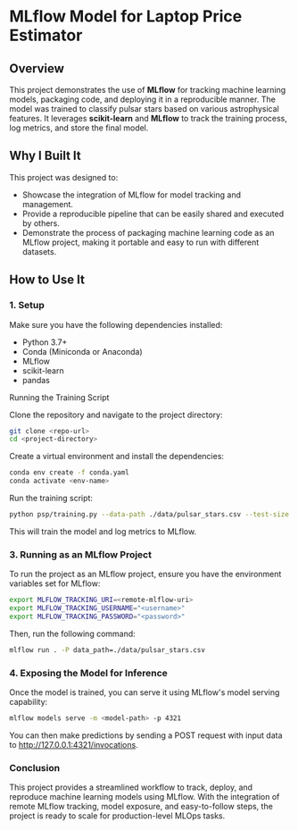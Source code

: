 # MLflow Model for Laptop Price Estimator

## Overview

This project demonstrates the use of **MLflow** for tracking machine learning models, packaging code, and deploying it in a reproducible manner. The model was trained to classify pulsar stars based on various astrophysical features. It leverages **scikit-learn** and **MLflow** to track the training process, log metrics, and store the final model.

## Why I Built It

This project was designed to:
- Showcase the integration of MLflow for model tracking and management.
- Provide a reproducible pipeline that can be easily shared and executed by others.
- Demonstrate the process of packaging machine learning code as an MLflow project, making it portable and easy to run with different datasets.

## How to Use It

### 1. Setup

Make sure you have the following dependencies installed:
- Python 3.7+
- Conda (Miniconda or Anaconda)
- MLflow
- scikit-learn
- pandas

Running the Training Script

Clone the repository and navigate to the project directory:

```bash
git clone <repo-url>
cd <project-directory>
```

Create a virtual environment and install the dependencies:

```bash
conda env create -f conda.yaml
conda activate <env-name>
```

Run the training script:

```bash
python psp/training.py --data-path ./data/pulsar_stars.csv --test-size 0.2
```
This will train the model and log metrics to MLflow.

### 3. Running as an MLflow Project
To run the project as an MLflow project, ensure you have the environment variables set for MLflow:

```bash
export MLFLOW_TRACKING_URI=<remote-mlflow-uri>
export MLFLOW_TRACKING_USERNAME="<username>"
export MLFLOW_TRACKING_PASSWORD="<password>"
```
Then, run the following command:

```bash
mlflow run . -P data_path=./data/pulsar_stars.csv
```

### 4. Exposing the Model for Inference
Once the model is trained, you can serve it using MLflow's model serving capability:

```bash
mlflow models serve -m <model-path> -p 4321
```

You can then make predictions by sending a POST request with input data to http://127.0.0.1:4321/invocations.

### Conclusion
This project provides a streamlined workflow to track, deploy, and reproduce machine learning models using MLflow. With the integration of remote MLflow tracking, model exposure, and easy-to-follow steps, the project is ready to scale for production-level MLOps tasks.
